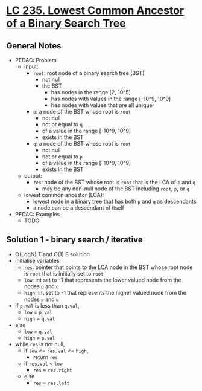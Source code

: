 # [LC 235. Lowest Common Ancestor of a Binary Search Tree](https://leetcode.com/problems/lowest-common-ancestor-of-a-binary-search-tree/description/)

## General Notes

- PEDAC: Problem
  - input:
    - `root`: root node of a binary search tree (BST)
      - not null
      - the BST
        - has nodes in the range \[2, 10^5]
        - has nodes with values in the range \[-10^9, 10^9]
        - has nodes with values that are all unique
    - `p`: a node of the BST whose root is `root`
      - not null
      - not or equal to `q`
      - of a value in the range \[-10^9, 10^9]
      - exists in the BST
    - `q`: a node of the BST whose root is `root`
      - not null
      - not or equal to `p`
      - of a value in the range \[-10^9, 10^9]
      - exists in the BST
  - output:
    - `res`: node of the BST whose root is `root` that is the LCA of `p` and `q`
      - may be any non-null node of the BST including `root`, `p`, or `q`
  - lowest common ancestor (LCA):
    - lowest node in a binary tree that has both `p` and `q` as descendants
    - a node can be a descendant of itself
- PEDAC: Examples
  - TODO

## Solution 1 - binary search / iterative

- O(LogN) T and O(1) S solution
- initialise variables
  - `res`: pointer that points to the LCA node in the BST whose root node is `root` that is initially set to `root`
  - `low`: int set to -1 that represents the lower valued node from the nodes `p` and `q`
  - `high`: int set to -1 that represents the higher valued node from the nodes `p` and `q`
- if `p.val` is less than `q.val`,
  - `low` = `p.val`
  - `high` = `q.val`
- else
  - `low` = `q.val`
  - `high` = `p.val`
- while `res` is not null,
  - if `low` <= `res.val` <= `high`,
    - return `res`
  - if `res.val` < `low`
    - `res` = `res.right`
  - else
    - `res` = `res.left`
